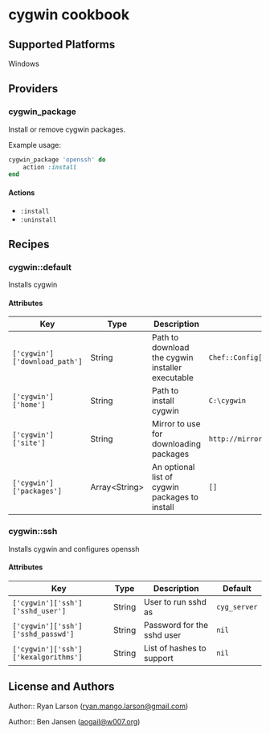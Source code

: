 # cygwin cookbook

## Supported Platforms

Windows

## Providers

### cygwin_package

Install or remove cygwin packages.

Example usage:

```ruby
cygwin_package 'openssh' do
    action :install
end
```

#### Actions

  * `:install`
  * `:uninstall`

## Recipes

### cygwin::default

Installs cygwin

#### Attributes

Key | Type | Description | Default
--- | ---- | ----------- | -------
`['cygwin']['download_path']` | String | Path to download the cygwin installer executable | `Chef::Config['file_cache_path']`
`['cygwin']['home']` | String | Path to install cygwin | `C:\cygwin`
`['cygwin']['site']` | String | Mirror to use for downloading packages | `http://mirrors.kernel.org/sourceware/cygwin/`
`['cygwin']['packages']` | Array&lt;String&gt; | An optional list of cygwin packages to install | `[]`

### cygwin::ssh

Installs cygwin and configures openssh

#### Attributes

Key | Type | Description | Default
--- | ---- | ----------- | -------
`['cygwin']['ssh']['sshd_user']` | String | User to run sshd as | `cyg_server`
`['cygwin']['ssh']['sshd_passwd']` | String | Password for the sshd user | `nil`
`['cygwin']['ssh']['kexalgorithms']` | String | List of hashes to support | `nil`


## License and Authors

Author:: Ryan Larson (ryan.mango.larson@gmail.com)

Author:: Ben Jansen (aogail@w007.org)
